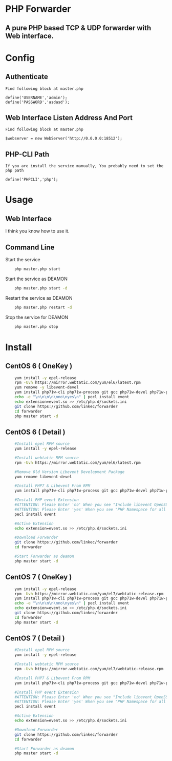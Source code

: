 # PHP Forwarder
## A pure PHP based TCP & UDP forwarder with Web interface.

# Config
## Authenticate
    Find following block at master.php

    define('USERNAME','admin');
    define('PASSWORD','asdasd');

## Web Interface Listen Address And Port
    Find following block at master.php

    $webserver = new WebServer('http://0.0.0.0:18512');

## PHP-CLI Path
    If you are install the service manually, You probably need to set the php path
    
    define('PHPCLI','php');

# Usage
## Web Interface
I think you know how to use it.
## Command Line
Start the service
```bash
    php master.php start
```
Start the service as DEAMON
```bash
    php master.php start -d
```
Restart the service as DEAMON
```bash
    php master.php restart -d
```
Stop the service for DEAMON
```bash
    php master.php stop
```
# Install
## CentOS 6 ( OneKey )
```bash
    yum install -y epel-release
    rpm -Uvh https://mirror.webtatic.com/yum/el6/latest.rpm
    yum remove -y libevent-devel
    yum install php71w-cli php71w-process git gcc php71w-devel php71w-pear php71w-pdo libevent2-devel -y
    echo -e "\n\n\n\n\nno\nyes\n" | pecl install event
    echo extension=event.so >> /etc/php.d/sockets.ini
    git clone https://github.com/linkec/forwarder
    cd forwarder
    php master start -d
```
## CentOS 6 ( Detail )
```bash
    #Install epel RPM source
    yum install -y epel-release

    #Install webtatic RPM source
    rpm -Uvh https://mirror.webtatic.com/yum/el6/latest.rpm

    #Remove Old Version Libevent Development Package
    yum remove libevent-devel

    #Install PHP7 & Libevent From RPM
    yum install php71w-cli php71w-process git gcc php71w-devel php71w-pear php71w-pdo libevent2-devel

    #Install PHP event Extension
    #ATTENTION: Please Enter 'no' When you see "Include libevent OpenSSL support [yes] :"
    #ATTENTION: Please Enter 'yes' When you see "PHP Namespace for all Event classes :"
    pecl install event

    #Active Extension
    echo extension=event.so >> /etc/php.d/sockets.ini

    #Download Forwarder
    git clone https://github.com/linkec/forwarder
    cd forwarder

    #Start Forwarder as deamon
    php master start -d
```
## CentOS 7 ( OneKey )
```bash
    yum install -y epel-release
    rpm -Uvh https://mirror.webtatic.com/yum/el7/webtatic-release.rpm
    yum install php71w-cli php71w-process git gcc php71w-devel php71w-pear php71w-pdo libevent-devel -y
    echo -e "\n\n\n\n\nno\nyes\n" | pecl install event
    echo extension=event.so >> /etc/php.d/sockets.ini
    git clone https://github.com/linkec/forwarder
    cd forwarder
    php master start -d
```
## CentOS 7 ( Detail )
```bash
    #Install epel RPM source
    yum install -y epel-release

    #Install webtatic RPM source
    rpm -Uvh https://mirror.webtatic.com/yum/el7/webtatic-release.rpm

    #Install PHP7 & Libevent From RPM
    yum install php71w-cli php71w-process git gcc php71w-devel php71w-pear php71w-pdo libevent-devel

    #Install PHP event Extension
    #ATTENTION: Please Enter 'no' When you see "Include libevent OpenSSL support [yes] :"
    #ATTENTION: Please Enter 'yes' When you see "PHP Namespace for all Event classes :"
    pecl install event

    #Active Extension
    echo extension=event.so >> /etc/php.d/sockets.ini

    #Download Forwarder
    git clone https://github.com/linkec/forwarder
    cd forwarder

    #Start Forwarder as deamon
    php master start -d
```